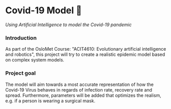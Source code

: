 # Covid-19 Model 🦠
_Using Artificial Intelligence to model the Covid-19 pandemic_

### Introduction 
As part of the OsloMet Course: "ACIT4610: Evolutionary artificial intelligence and robotics", this project will try to create a realistic epidemic model based on complex system models.

### Project goal
The model will aim towards a most accurate representation of how the Covid-19 Virus behaves in regards of infection rate, recovery rate and spread. Furthermore, parameters will be added that optimizes the realism, e.g. if a person is wearing a surgical mask.
